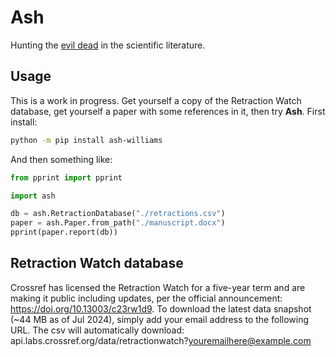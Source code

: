 # Ash

Hunting the
[evil dead](https://www.science.org/content/article/zombie-papers-wont-die-retracted-papers-notorious-fraudster-still-cited-years-later)
in the scientific literature.

## Usage

This is a work in progress. Get yourself a copy of the Retraction Watch database,
get yourself a paper with some references in it,
then try **Ash**.
First install:

```bash
python -m pip install ash-williams
```

And then something like:

```python
from pprint import pprint

import ash

db = ash.RetractionDatabase("./retractions.csv")
paper = ash.Paper.from_path("./manuscript.docx")
pprint(paper.report(db))
```

## Retraction Watch database

Crossref has licensed the Retraction Watch for a five-year term and are making it public
including updates, per the official announcement: https://doi.org/10.13003/c23rw1d9.
To download the latest data snapshot (~44 MB as of Jul 2024),
simply add your email address to the following URL.
The csv will automatically download:
api.labs.crossref.org/data/retractionwatch?youremailhere@example.com
